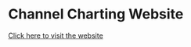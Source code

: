 # Channel Charting Website

[Click here to visit the website](https://channelcharting.github.io "Channel Charting Resources")
